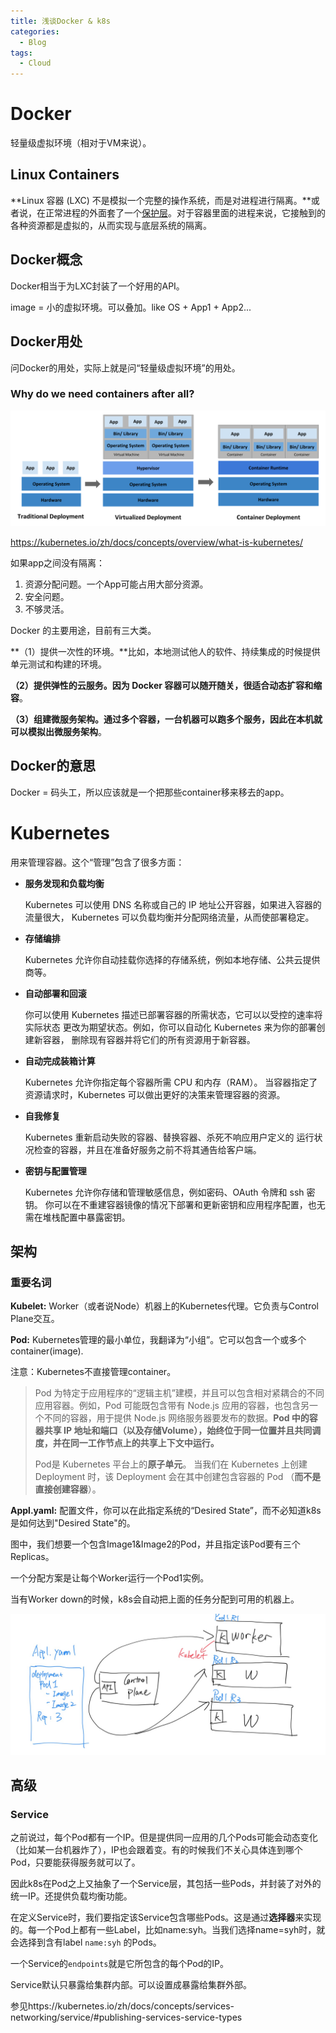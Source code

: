```yaml
---
title: 浅谈Docker & k8s
categories:
  - Blog
tags:
  - Cloud
---
```


# Docker

轻量级虚拟环境（相对于VM来说）。

## Linux Containers

**Linux 容器 (LXC) 不是模拟一个完整的操作系统，而是对进程进行隔离。**或者说，在正常进程的外面套了一个[保护层](https://opensource.com/article/18/1/history-low-level-container-runtimes)。对于容器里面的进程来说，它接触到的各种资源都是虚拟的，从而实现与底层系统的隔离。

## Docker概念

Docker相当于为LXC封装了一个好用的API。

image = 小的虚拟环境。可以叠加。like OS + App1 + App2...

## Docker用处

问Docker的用处，实际上就是问“轻量级虚拟环境”的用处。

### Why do we need containers after all?

![container_evolution](/assets/docker/container_evolution.svg)

https://kubernetes.io/zh/docs/concepts/overview/what-is-kubernetes/

如果app之间没有隔离：

1. 资源分配问题。一个App可能占用大部分资源。
2. 安全问题。
3. 不够灵活。

Docker 的主要用途，目前有三大类。

**（1）提供一次性的环境。**比如，本地测试他人的软件、持续集成的时候提供单元测试和构建的环境。

**（2）提供弹性的云服务。**因为 Docker 容器可以随开随关，很适合**动态扩容和缩容**。

**（3）组建微服务架构。**通过多个容器，一台机器可以跑多个服务，因此**在本机就可以模拟出微服务架构**。

## Docker的意思

Docker = 码头工，所以应该就是一个把那些container移来移去的app。

# Kubernetes

用来管理容器。这个“管理”包含了很多方面：

- **服务发现和负载均衡**

  Kubernetes 可以使用 DNS 名称或自己的 IP 地址公开容器，如果进入容器的流量很大， Kubernetes 可以负载均衡并分配网络流量，从而使部署稳定。

- **存储编排**

  Kubernetes 允许你自动挂载你选择的存储系统，例如本地存储、公共云提供商等。

- **自动部署和回滚**

  你可以使用 Kubernetes 描述已部署容器的所需状态，它可以以受控的速率将实际状态 更改为期望状态。例如，你可以自动化 Kubernetes 来为你的部署创建新容器， 删除现有容器并将它们的所有资源用于新容器。

- **自动完成装箱计算**

  Kubernetes 允许你指定每个容器所需 CPU 和内存（RAM）。 当容器指定了资源请求时，Kubernetes 可以做出更好的决策来管理容器的资源。

- **自我修复**

  Kubernetes 重新启动失败的容器、替换容器、杀死不响应用户定义的 运行状况检查的容器，并且在准备好服务之前不将其通告给客户端。

- **密钥与配置管理**

  Kubernetes 允许你存储和管理敏感信息，例如密码、OAuth 令牌和 ssh 密钥。 你可以在不重建容器镜像的情况下部署和更新密钥和应用程序配置，也无需在堆栈配置中暴露密钥。

## 架构

### 重要名词

**Kubelet:** Worker（或者说Node）机器上的Kubernetes代理。它负责与Control Plane交互。

**Pod:** Kubernetes管理的最小单位，我翻译为“小组”。它可以包含一个或多个container(image).

注意：Kubernetes不直接管理container。

> Pod 为特定于应用程序的“逻辑主机”建模，并且可以包含相对紧耦合的不同应用容器。例如，Pod 可能既包含带有 Node.js 应用的容器，也包含另一个不同的容器，用于提供 Node.js 网络服务器要发布的数据。**Pod 中的容器共享 IP 地址和端口（以及存储Volume），始终位于同一位置并且共同调度，并在同一工作节点上的共享上下文中运行。**
>
> Pod是 Kubernetes 平台上的**原子单元**。 当我们在 Kubernetes 上创建 Deployment 时，该 Deployment 会在其中创建包含容器的 Pod （**而不是直接创建容器**）。

**Appl.yaml:** 配置文件，你可以在此指定系统的“Desired State”，而不必知道k8s是如何达到"Desired State"的。

图中，我们想要一个包含Image1&Image2的Pod，并且指定该Pod要有三个Replicas。

一个分配方案是让每个Worker运行一个Pod1实例。

当有Worker down的时候，k8s会自动把上面的任务分配到可用的机器上。



![k8s](/assets/docker/k8s.jpg)

## 高级

### Service

之前说过，每个Pod都有一个IP。但是提供同一应用的几个Pods可能会动态变化（比如某一台机器炸了），IP也会跟着变。有的时候我们不关心具体连到哪个Pod，只要能获得服务就可以了。

因此k8s在Pod之上又抽象了一个Service层，其包括一些Pods，并封装了对外的统一IP。还提供负载均衡功能。

在定义Service时，我们要指定该Service包含哪些Pods。这是通过**选择器**来实现的。每一个Pod上都有一些Label，比如name:syh。当我们选择name=syh时，就会选择到含有label `name:syh` 的Pods。

一个Service的`endpoints`就是它所包含的每个Pod的IP。

Service默认只暴露给集群内部。可以设置成暴露给集群外部。

参见https://kubernetes.io/zh/docs/concepts/services-networking/service/#publishing-services-service-types
